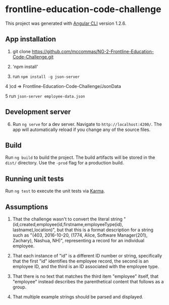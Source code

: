 # frontline-education-code-challenge

This project was generated with [Angular CLI](https://github.com/angular/angular-cli) version 1.2.6.
## App installation
1) git clone https://github.com/mccommas/NG-2-Frontline-Education-Code-Challenge.git
2) 'npm install'

3) run  `npm install -g json-server`

4 )cd => Frontline-Education-Code-Challenge/JsonData

5 run `json-server employee-data.json`

## Development server

 6) Run `ng serve` for a dev server. Navigate to `http://localhost:4200/`. The app will automatically reload if you change any of the source files.

## Build

Run `ng build` to build the project. The build artifacts will be stored in the `dist/` directory. Use the `-prod` flag for a production build.

## Running unit tests

Run `ng test` to execute the unit tests via [Karma](https://karma-runner.github.io).

## Assumptions

1. That the challenge wasn't to convert the literal string "(id,created,employee(id,firstname,employeeType(id), lastname),location)", but that this is a format description for a string such as "(403, 2016-10-20, (1774, Alice, Software Manager(201), Zachary), Nashua, NH)", representing a record for an individual employee.

2. That each instance of "id" is a different ID number or string, specifically that the first "id" identifies the employee record, the second is an employee ID, and the third is an ID associated with the employee type.

3. That there is no text that matches the third item "employee" itself, that "employee" instead describes the parenthetical content that follows as a group.

4. That multiple example strings should be parsed and displayed.

